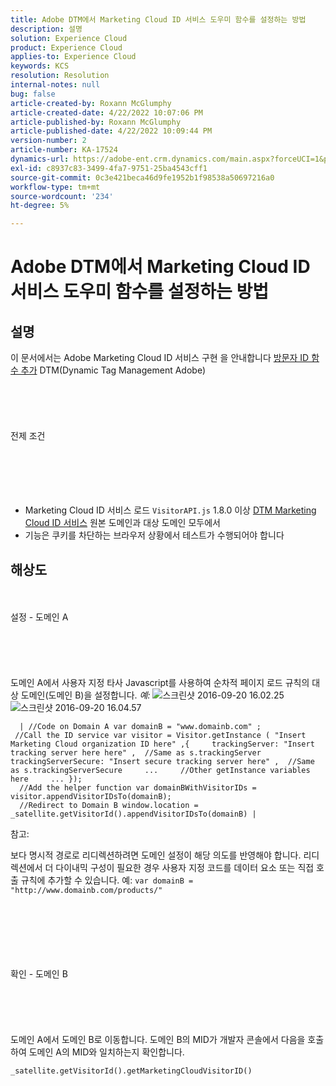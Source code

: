 ```yaml
---
title: Adobe DTM에서 Marketing Cloud ID 서비스 도우미 함수를 설정하는 방법
description: 설명
solution: Experience Cloud
product: Experience Cloud
applies-to: Experience Cloud
keywords: KCS
resolution: Resolution
internal-notes: null
bug: false
article-created-by: Roxann McGlumphy
article-created-date: 4/22/2022 10:07:06 PM
article-published-by: Roxann McGlumphy
article-published-date: 4/22/2022 10:09:44 PM
version-number: 2
article-number: KA-17524
dynamics-url: https://adobe-ent.crm.dynamics.com/main.aspx?forceUCI=1&pagetype=entityrecord&etn=knowledgearticle&id=2ac6a38a-88c2-ec11-983e-0022480abde0
exl-id: c8937c83-3499-4fa7-9751-25ba4543cff1
source-git-commit: 0c3e421beca46d9fe1952b1f98538a50697216a0
workflow-type: tm+mt
source-wordcount: '234'
ht-degree: 5%

---
```


# Adobe DTM에서 Marketing Cloud ID 서비스 도우미 함수를 설정하는 방법

## 설명


이 문서에서는 Adobe Marketing Cloud ID 서비스 구현 을 안내합니다 [방문자 ID 함수 추가](https://marketing.adobe.com/resources/help/ko_KR/mcvid/mcvid-appendvisitorid.html) DTM(Dynamic Tag Management Adobe)
<br><br><br><br> <br><br>전제 조건<br><br><br><br> <br><br>
- Marketing Cloud ID 서비스 로드 `VisitorAPI.js` 1.8.0 이상 [DTM Marketing Cloud ID 서비스](https://marketing.adobe.com/resources/help/en_US/mcvid/mcvid-dtm-implement.html) 원본 도메인과 대상 도메인 모두에서
- 기능은 쿠키를 차단하는 브라우저 상황에서 테스트가 수행되어야 합니다



## 해상도

<br><br>설정 - 도메인 A<br><br><br><br> <br><br>
도메인 A에서 사용자 지정 타사 Javascript를 사용하여 순차적 페이지 로드 규칙의 대상 도메인(도메인 B)을 설정합니다. *예:*
![스크린샷 2016-09-20 16.02.25](https://helpx.adobe.com/content/dam/help/en/dtm/kb/how-to-set-marketing-cloud-id-service-helper-function-in-adobe-d/jcr%3acontent/main-pars/image/Screenshot%202016-09-20%2016.02.25.png "스크린샷 2016-09-20 16.02.25")![스크린샷 2016-09-20 16.04.57](https://helpx.adobe.com/content/dam/help/en/dtm/kb/how-to-set-marketing-cloud-id-service-helper-function-in-adobe-d/jcr%3acontent/main-pars/image_1393293752/Screenshot%202016-09-20%2016.04.57.png "스크린샷 2016-09-20 16.04.57")

```
  | //Code on Domain A var domainB = "www.domainb.com" ;
 //Call the ID service var visitor = Visitor.getInstance ( "Insert Marketing Cloud organization ID here" ,{     trackingServer: "Insert tracking server here here" ,  //Same as s.trackingServer     trackingServerSecure: "Insert secure tracking server here" ,  //Same as s.trackingServerSecure     ...     //Other getInstance variables here     ... });
  //Add the helper function var domainBWithVisitorIDs = visitor.appendVisitorIDsTo(domainB);
  //Redirect to Domain B window.location = _satellite.getVisitorId().appendVisitorIDsTo(domainB) |
```


참고:

보다 명시적 경로로 리디렉션하려면 도메인 설정이 해당 의도를 반영해야 합니다. 리디렉션에서 더 다이내믹 구성이 필요한 경우 사용자 지정 코드를 데이터 요소 또는 직접 호출 규칙에 추가할 수 있습니다. 예: `var domainB = "http://www.domainb.com/products/"`


<br><br><br><br> <br><br>확인 - 도메인 B<br><br><br><br> <br><br>
도메인 A에서 도메인 B로 이동합니다. 도메인 B의 MID가 개발자 콘솔에서 다음을 호출하여 도메인 A의 MID와 일치하는지 확인합니다.

`_satellite.getVisitorId().getMarketingCloudVisitorID()`
